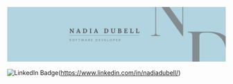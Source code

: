 ![Nadia's GitHub Banner](./assets/nadiadubellbanner.png)

![LinkedIn Badge](https://img.shields.io/badge/linkedin-profile-badge?style=flat&logo=linkedin&logocolor=white&color=blue)(https://www.linkedin.com/in/nadiadubell/)

